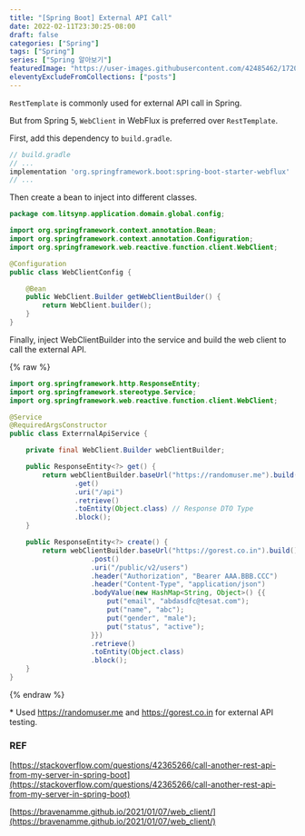 ```yaml
---
title: "[Spring Boot] External API Call"
date: 2022-02-11T23:30:25-08:00
draft: false
categories: ["Spring"]
tags: ["Spring"]
series: ["Spring 알아보기"]
featuredImage: "https://user-images.githubusercontent.com/42485462/172010873-abdf31d4-a91c-4109-943e-5bc04378b5f0.png"
eleventyExcludeFromCollections: ["posts"]
---
```


`RestTemplate` is commonly used for external API call in Spring.

But from Spring 5, `WebClient` in WebFlux is preferred over `RestTemplate`.

First, add this dependency to `build.gradle`.

```groovy
// build.gradle
// ...
implementation 'org.springframework.boot:spring-boot-starter-webflux'
// ...
```

Then create a bean to inject into different classes.

```java
package com.litsynp.application.domain.global.config;

import org.springframework.context.annotation.Bean;
import org.springframework.context.annotation.Configuration;
import org.springframework.web.reactive.function.client.WebClient;

@Configuration
public class WebClientConfig {

    @Bean
    public WebClient.Builder getWebClientBuilder() {
        return WebClient.builder();
    }
}
```

Finally, inject WebClientBuilder into the service and build the web client to call the external API.

{% raw %}

```java
import org.springframework.http.ResponseEntity;
import org.springframework.stereotype.Service;
import org.springframework.web.reactive.function.client.WebClient;

@Service
@RequiredArgsConstructor
public class ExterrnalApiService {

    private final WebClient.Builder webClientBuilder;

    public ResponseEntity<?> get() {
        return webClientBuilder.baseUrl("https://randomuser.me").build()
                .get()
                .uri("/api")
                .retrieve()
                .toEntity(Object.class) // Response DTO Type
                .block();
    }

    public ResponseEntity<?> create() {
        return webClientBuilder.baseUrl("https://gorest.co.in").build()
                    .post()
                    .uri("/public/v2/users")
                    .header("Authorization", "Bearer AAA.BBB.CCC")
                    .header("Content-Type", "application/json")
                    .bodyValue(new HashMap<String, Object>() {{
                        put("email", "abdasdfc@tesat.com");
                        put("name", "abc");
                        put("gender", "male");
                        put("status", "active");
                    }})
                    .retrieve()
                    .toEntity(Object.class)
                    .block();
    }
}
```

{% endraw %}

\* Used https://randomuser.me and https://gorest.co.in for external API testing.

### REF

[https://stackoverflow.com/questions/42365266/call-another-rest-api-from-my-server-in-spring-boot](https://stackoverflow.com/questions/42365266/call-another-rest-api-from-my-server-in-spring-boot)

[https://bravenamme.github.io/2021/01/07/web_client/](https://bravenamme.github.io/2021/01/07/web_client/)
